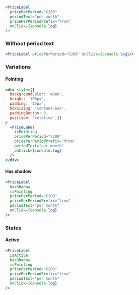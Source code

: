```jsx
<PriceLabel 
  pricePerPeriod="€200" 
  periodText="per month" 
  pricePerPeriodPrefix="from" 
  onClick={console.log}
/>
```

### Without period text

```jsx
<PriceLabel pricePerPeriod="€200" onClick={console.log}/>
```

### Variations

#### Pointing

```jsx
<div style={{
  backgroundColor: '#888',
  height: '100px',
  padding: '10px',
  boxSizing: 'content-box',
  paddingBottom: 0,
  position: 'relative',}}
>
  <PriceLabel 
    isPointing 
    pricePerPeriod="€200"
    pricePerPeriodPrefix="from"  
    periodText="per month" 
    onClick={console.log}
  />
</div>
```

#### Has shadow

```jsx
<PriceLabel 
  hasShadow
  isPointing 
  pricePerPeriod="€200"
  pricePerPeriodPrefix="from"  
  periodText="per month" 
  onClick={console.log}
/>
```

### States

#### Active

```jsx
<PriceLabel 
  isActive
  hasShadow
  isPointing 
  pricePerPeriod="€200"
  pricePerPeriodPrefix="from"  
  periodText="per month" 
  onClick={console.log}
/>
```